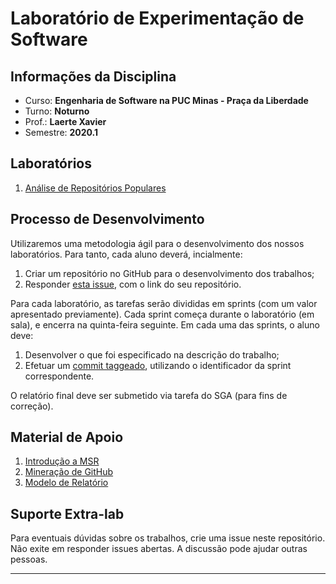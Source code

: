 # Laboratório de Experimentação de Software

## Informações da Disciplina
* Curso: **Engenharia de Software na PUC Minas - Praça da Liberdade**
* Turno: **Noturno**
* Prof.: **Laerte Xavier**  
* Semestre: **2020.1**

## Laboratórios
1. [Análise de Repositórios Populares](https://github.com/xavierlaerte/labex-20.1/blob/master/labs/lab01.md)

## Processo de Desenvolvimento

Utilizaremos uma metodologia ágil para o desenvolvimento dos nossos laboratórios. Para tanto, cada aluno deverá, incialmente:

1. Criar um repositório no GitHub para o desenvolvimento dos trabalhos;
2. Responder [esta issue](https://github.com/xavierlaerte/labex-20.1/issues/2), com o link do seu repositório.

Para cada laboratório, as tarefas serão divididas em sprints (com um valor apresentado previamente). Cada sprint começa durante o laboratório (em sala), e encerra na quinta-feira seguinte. Em cada uma das sprints, o aluno deve:

1. Desenvolver o que foi especificado na descrição do trabalho;
2. Efetuar um [commit taggeado](https://medium.com/rafaeltardivo/git-criando-tags-7c34ee6786be), utilizando o identificador da sprint correspondente.

O relatório final deve ser submetido via tarefa do SGA (para fins de correção).

## Material de Apoio
1. [Introdução a MSR](https://github.com/xavierlaerte/labex20.1/blob/master/geral/Aula%201.%20Instrodu%C3%A7%C3%A3o%20MSR.pdf)
2. [Mineração de GitHub](https://github.com/xavierlaerte/labex-20.1/blob/master/geral/Aula%202.%20API%20GitHub.pdf)
3. [Modelo de Relatório]()

## Suporte Extra-lab
Para eventuais dúvidas sobre os trabalhos, crie uma issue neste repositório. Não exite em responder issues abertas. A discussão pode ajudar outras pessoas.

---
